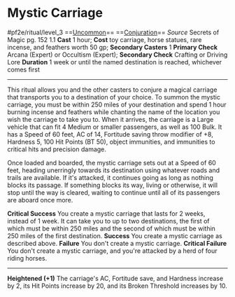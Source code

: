 # Mystic Carriage
#pf2e/ritual/level_3
==[Uncommon](../../../rules/traits/uncommon.md)== ==[Conjuration](../../../rules/traits/conjuration.md)==
*Source* Secrets of Magic pg. 152 1.1
**Cast** 1 hour; **Cost** toy carriage, horse statues, rare incense, and feathers worth 50 gp; **Secondary Casters** 1
**Primary Check** Arcana (Expert) or Occultism (Expert); **Secondary Check** Crafting or Driving Lore
**Duration** 1 week or until the named destination is reached, whichever comes first

---
This ritual allows you and the other casters to conjure a magical carriage that transports you to a destination of your choice. To summon the mystic carriage, you must be within 250 miles of your destination and spend 1 hour burning incense and feathers while chanting the name of the location you wish the carriage to take you to. When it arrives, the carriage is a Large vehicle that can fit 4 Medium or smaller passengers, as well as 100 Bulk. It has a Speed of 60 feet, AC of 14, Fortitude saving throw modifier of +8, Hardness 5, 100 Hit Points (BT 50), object immunities, and immunities to critical hits and precision damage.

Once loaded and boarded, the mystic carriage sets out at a Speed of 60 feet, heading unerringly towards its destination using whatever roads and trails are available. If it's attacked, it continues going as long as nothing blocks its passage. If something blocks its way, living or otherwise, it will stop until the way is cleared, waiting to continue until all of its passengers are aboard once more.

**Critical Success** You create a mystic carriage that lasts for 2 weeks, instead of 1 week. It can take you to up to two destinations, the first of which must be within 250 miles and the second of which must be within 250 miles of the first destination.
**Success** You create a mystic carriage as described above.
**Failure** You don't create a mystic carriage.
**Critical Failure** You don't create a mystic carriage, and you're attacked by a herd of four riding horses.

<hr>

**Heightened (+1)** The carriage's AC, Fortitude save, and Hardness increase by 2, its Hit Points increase by 20, and its Broken Threshold increases by 10.